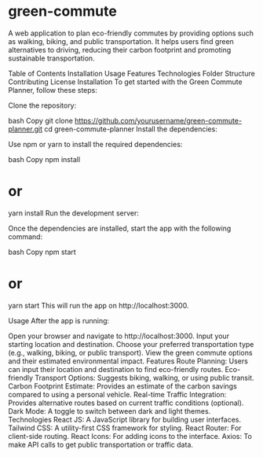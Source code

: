# green-commute
A web application to plan eco-friendly commutes by providing options such as walking, biking, and public transportation. It helps users find green alternatives to driving, reducing their carbon footprint and promoting sustainable transportation.

Table of Contents
Installation
Usage
Features
Technologies
Folder Structure
Contributing
License
Installation
To get started with the Green Commute Planner, follow these steps:

Clone the repository:

bash
Copy
git clone https://github.com/yourusername/green-commute-planner.git
cd green-commute-planner
Install the dependencies:

Use npm or yarn to install the required dependencies:

bash
Copy
npm install
# or
yarn install
Run the development server:

Once the dependencies are installed, start the app with the following command:

bash
Copy
npm start
# or
yarn start
This will run the app on http://localhost:3000.

Usage
After the app is running:

Open your browser and navigate to http://localhost:3000.
Input your starting location and destination.
Choose your preferred transportation type (e.g., walking, biking, or public transport).
View the green commute options and their estimated environmental impact.
Features
Route Planning: Users can input their location and destination to find eco-friendly routes.
Eco-friendly Transport Options: Suggests biking, walking, or using public transit.
Carbon Footprint Estimate: Provides an estimate of the carbon savings compared to using a personal vehicle.
Real-time Traffic Integration: Provides alternative routes based on current traffic conditions (optional).
Dark Mode: A toggle to switch between dark and light themes.
Technologies
React JS: A JavaScript library for building user interfaces.
Tailwind CSS: A utility-first CSS framework for styling.
React Router: For client-side routing.
React Icons: For adding icons to the interface.
Axios: To make API calls to get public transportation or traffic data.

